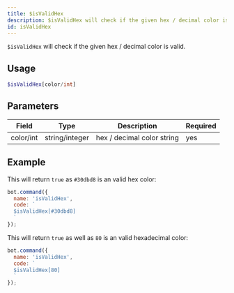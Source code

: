 ```yaml
---
title: $isValidHex 
description: $isValidHex will check if the given hex / decimal color is valid.
id: isValidHex
---
```


`$isValidHex` will check if the given hex / decimal color is valid.

## Usage

```php
$isValidHex[color/int]
```

## Parameters 


| Field     | Type           | Description                | Required |
| --------- | -------------- | -------------------------- | -------- |
| color/int | string/integer | hex / decimal color string | yes      |


## Example

This will return `true` as `#30dbd8` is an valid hex color:

```javascript
bot.command({
  name: 'isValidHex',
  code: `
  $isValidHex[#30dbd8]
  `
});
```

This will return `true` as well as `80` is an valid hexadecimal  color:


```javascript
bot.command({
  name: 'isValidHex',
  code: `
  $isValidHex[80]
  `
});
```
